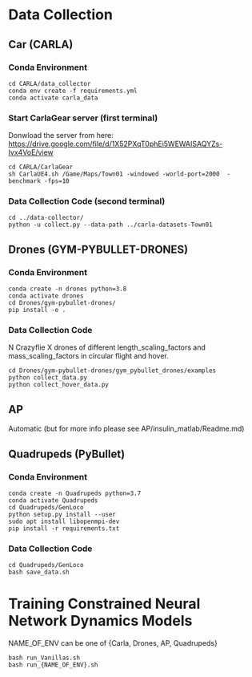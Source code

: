 # Data Collection
## Car (CARLA)
### Conda Environment
```
cd CARLA/data_collector
conda env create -f requirements.yml
conda activate carla_data
```

### Start CarlaGear server (first terminal)
Donwload the server from here: https://drive.google.com/file/d/1X52PXqT0phEi5WEWAISAQYZs-Ivx4VoE/view
```
cd CARLA/CarlaGear
sh CarlaUE4.sh /Game/Maps/Town01 -windowed -world-port=2000  -benchmark -fps=10
```

### Data Collection Code (second terminal)
```
cd ../data-collector/
python -u collect.py --data-path ../carla-datasets-Town01
```

## Drones (GYM-PYBULLET-DRONES)
### Conda Environment
```
conda create -n drones python=3.8
conda activate drones
cd Drones/gym-pybullet-drones/
pip install -e .
```

### Data Collection Code
N Crazyflie X drones of different length_scaling_factors and mass_scaling_factors in circular flight and hover.
```
cd Drones/gym-pybullet-drones/gym_pybullet_drones/examples
python collect_data.py
python collect_hover_data.py
```

## AP 
Automatic (but for more info please see AP/insulin_matlab/Readme.md)

## Quadrupeds (PyBullet)
### Conda Environment
```
conda create -n Quadrupeds python=3.7
conda activate Quadrupeds
cd Quadrupeds/GenLoco
python setup.py install --user
sudo apt install libopenmpi-dev
pip install -r requirements.txt
```

### Data Collection Code
```
cd Quadrupeds/GenLoco
bash save_data.sh
```

# Training Constrained Neural Network Dynamics Models
NAME_OF_ENV can be one of {Carla, Drones, AP, Quadrupeds}
```
bash run_Vanillas.sh
bash run_{NAME_OF_ENV}.sh
```

